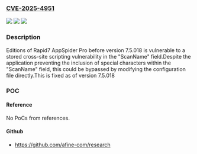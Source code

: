 ### [CVE-2025-4951](https://cve.mitre.org/cgi-bin/cvename.cgi?name=CVE-2025-4951)
![](https://img.shields.io/static/v1?label=Product&message=AppSpider%20Pro&color=blue)
![](https://img.shields.io/static/v1?label=Version&message=Below%207.5.018%20&color=brightgreen)
![](https://img.shields.io/static/v1?label=Vulnerability&message=CWE-79%20Improper%20Neutralization%20of%20Input%20During%20Web%20Page%20Generation%20(XSS%20or%20'Cross-site%20Scripting')&color=brightgreen)

### Description

Editions of Rapid7 AppSpider Pro before version 7.5.018 is vulnerable to a stored cross-site scripting vulnerability in the "ScanName" field.Despite the application preventing the inclusion of special characters within the "ScanName" field, this could be bypassed by modifying the configuration file directly.This is fixed as of version 7.5.018

### POC

#### Reference
No PoCs from references.

#### Github
- https://github.com/afine-com/research

